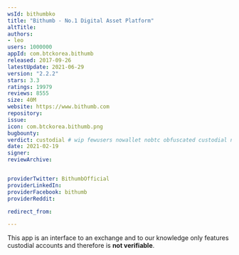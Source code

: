 ```yaml
---
wsId: bithumbko
title: "Bithumb - No.1 Digital Asset Platform"
altTitle: 
authors:
- leo
users: 1000000
appId: com.btckorea.bithumb
released: 2017-09-26
latestUpdate: 2021-06-29
version: "2.2.2"
stars: 3.3
ratings: 19979
reviews: 8555
size: 40M
website: https://www.bithumb.com
repository: 
issue: 
icon: com.btckorea.bithumb.png
bugbounty: 
verdict: custodial # wip fewusers nowallet nobtc obfuscated custodial nosource nonverifiable reproducible bounty defunct
date: 2021-02-19
signer: 
reviewArchive:


providerTwitter: BithumbOfficial
providerLinkedIn: 
providerFacebook: bithumb
providerReddit: 

redirect_from:

---
```



This app is an interface to an exchange and to our knowledge only features
custodial accounts and therefore is **not verifiable**.
